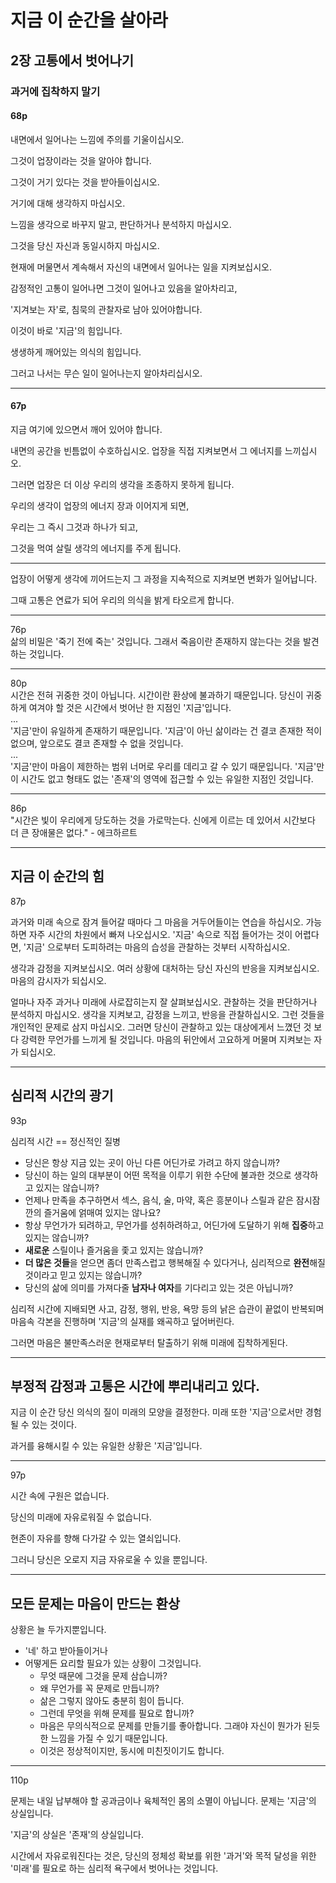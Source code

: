 # 지금 이 순간을 살아라

## 2장 고통에서 벗어나기

### 과거에 집착하지 말기

#### 68p

내면에서 일어나는 느낌에 주의를 기울이십시오.

그것이 업장이라는 것을 알아야 합니다.

그것이 거기 있다는 것을 받아들이십시오.

거기에 대해 생각하지 마십시오.

느낌을 생각으로 바꾸지 말고, 판단하거나 분석하지 마십시오.

그것을 당신 자신과 동일시하지 마십시오.

현재에 머물면서 계속해서 자신의 내면에서 일어나는 일을 지켜보십시오.

감정적인 고통이 일어나면 그것이 일어나고 있음을 알아차리고,

'지겨보는 자'로, 침묵의 관찰자로 남아 있어야합니다.

이것이 바로 '지금'의 힘입니다.

생생하게 깨어있는 의식의 힘입니다.

그러고 나서는 무슨 일이 일어나는지 알아차리십시오.

---
#### 67p

지금 여기에 있으면서 깨어 있어야 합니다.

내면의 공간을 빈틈없이 수호하십시오. 업장을 직접 지켜보면서 그 에너지를 느끼십시오.

그러면 업장은 더 이상 우리의 생각을 조종하지 못하게 됩니다.

우리의 생각이 업장의 에너지 장과 이어지게 되면,

우리는 그 즉시 그것과 하나가 되고,

그것을 먹여 살릴 생각의 에너지를 주게 됩니다.

---

업장이 어떻게 생각에 끼어드는지 그 과정을 지속적으로 지켜보면 변화가 일어납니다.

그때 고통은 연료가 되어 우리의 의식을 밝게 타오르게 합니다.

---
76p  
삶의 비밀은 '죽기 전에 죽는' 것입니다. 그래서 죽음이란 존재하지 않는다는 것을 발견하는 것입니다.

---
80p  
시간은 전혀 귀중한 것이 아닙니다. 시간이란 환상에 불과하기 때문입니다. 당신이 귀중하게 여겨야 할 것은 시간에서 벗어난 한 지점인 '지금'입니다.  
...  
'지금'만이 유일하게 존재하기 때문입니다. '지금'이 아닌 삶이라는 건 결코 존재한 적이 없으며, 앞으로도 결코 존재할 수 없을 것입니다.  
...  
'지금'만이 마음이 제한하는 범위 너머로 우리를 데리고 갈 수 있기 때문입니다. '지금'만이 시간도 없고 형태도 없는 '존재'의 영역에 접근할 수 있는 유일한 지점인 것입니다.

---
86p  
"시간은 빛이 우리에게 당도하는 것을 가로막는다. 신에게 이르는 데 있어서 시간보다 더 큰 장애물은 없다." - 에크하르트

---

## 지금 이 순간의 힘  

87p  

과거와 미래 속으로 잠겨 들어갈 때마다 그 마음을 거두어들이는 연습을 하십시오. 가능하면 자주 시간의 차원에서 빠져 나오십시오. '지금' 속으로 직접 들어가는 것이 어렵다면, '지금' 으로부터 도피하려는 마음의 습성을 관찰하는 것부터 시작하십시오.

생각과 감정을 지켜보십시오. 여러 상황에 대처하는 당신 자신의 반응을 지켜보십시오. 마음의 감시자가 되십시오.

얼마나 자주 과거나 미래에 사로잡히는지 잘 살펴보십시오. 관찰하는 것을 판단하거나 분석하지 마십시오. 생각을 지켜보고, 감정을 느끼고, 반응을 관찰하십시오. 그런 것들을 개인적인 문제로 삼지 마십시오. 그러면 당신이 관찰하고 있는 대상에게서 느꼈던 것 보다 강력한 무언가를 느끼게 될 것입니다. 마음의 뒤안에서 고요하게 머물며 지켜보는 자가 되십시오.

---

## 심리적 시간의 광기

93p

심리적 시간 == 정신적인 질병

- 당신은 항상 지금 있는 곳이 아닌 다른 어딘가로 가려고 하지 않습니까?
- 당신이 하는 일의 대부분이 어떤 목적을 이루기 위한 수단에 불과한 것으로 생각하고 있지는 않습니까?
- 언제나 만족을 추구하면서 섹스, 음식, 술, 마약, 혹은 흥분이나 스릴과 같은 잠시잠깐의 즐거움에 얽매여 있지는 않나요?
- 항상 무언가가 되려하고, 무언가를 성취하려하고, 어딘가에 도달하기 위해 **집중**하고 있지는 않습니까?
- **새로운** 스릴이나 즐거움을 좇고 있지는 않습니까?
- **더 많은 것들**을 얻으면 좀더 만족스럽고 행복해질 수 있다거나, 심리적으로 **완전**해질 것이라고 믿고 있지는 않습니까?
- 당신의 삶에 의미를 가져다줄 **남자나 여자**를 기다리고 있는 것은 아닙니까?

심리적 시간에 지배되면 사고, 감정, 행위, 반응, 욕망 등의 낡은 습관이 끝없이 반복되며 마음속 각본을 진행하며 '지금'의 실재를 왜곡하고 덮어버린다.

 그러면 마음은 불만족스러운 현재로부터 탈출하기 위해 미래에 집착하게된다.


 ---

 ## 부정적 감정과 고통은 시간에 뿌리내리고 있다.

지금 이 순간 당신 의식의 질이 미래의 모양을 결정한다. 미래 또한 '지금'으로서만 경험될 수 있는 것이다.

과거를 융해시킬 수 있는 유일한 상황은 '지금'입니다.

---

97p

시간 속에 구원은 없습니다.

당신의 미래에 자유로워질 수 없습니다.

현존이 자유를 향해 다가갈 수 있는 열쇠입니다.

그러니 당신은 오로지 지금 자유로울 수 있을 뿐입니다.

---
## 모든 문제는 마음이 만드는 환상

상황은 늘 두가지뿐입니다.

- '네' 하고 받아들이거나
- 어떻게든 요리할 필요가 있는 상황이 그것입니다.
  - 무엇 때문에 그것을 문제 삼습니까?
  - 왜 무언가를 꼭 문제로 만듭니까?
  - 삶은 그렇지 않아도 충분히 힘이 듭니다.
  - 그런데 무엇을 위해 문제를 필요로 합니까?
  - 마음은 무의식적으로 문제를 만들기를 좋아합니다. 그래야 자신이 뭔가가 된듯한 느낌을 가질 수 있기 때문입니다.
  - 이것은 정상적이지만, 동시에 미친짓이기도 합니다.

---

110p

문제는 내일 납부해야 할 공과금이나 육체적인 몸의 소멸이 아닙니다. 문제는 '지금'의 상실입니다.

'지금'의 상실은 '존재'의 상실입니다.

시간에서 자유로워진다는 것은, 당신의 정체성 확보를 위한 '과거'와 목적 달성을 위한 '미래'를 필요로 하는 심리적 욕구에서 벗어나는 것입니다.
